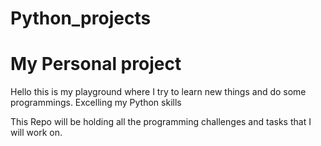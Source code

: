 # Python_projects

<h1>My Personal project</h1>
<p>Hello this is my playground where I try to learn new things and do some programmings. Excelling my Python skills</p>
<p>This Repo will be holding all the programming challenges and tasks that I will work on.</p>
